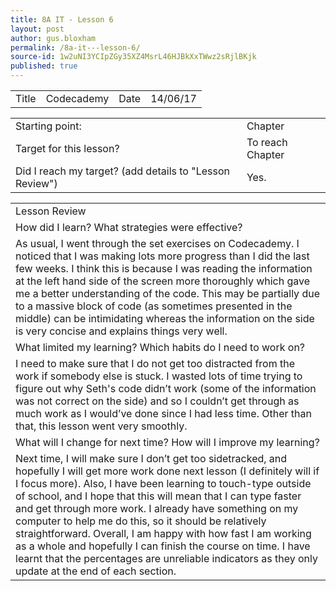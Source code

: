 ```yaml
---
title: 8A IT - Lesson 6
layout: post
author: gus.bloxham
permalink: /8a-it---lesson-6/
source-id: 1w2uNI3YCIpZGy35XZ4MsrL46HJBkXxTWwz2sRjlBKjk
published: true
---
```

<table>
  <tr>
    <td>Title</td>
    <td>Codecademy</td>
    <td>Date</td>
    <td>14/06/17</td>
  </tr>
</table>


<table>
  <tr>
    <td>Starting point:</td>
    <td>Chapter </td>
  </tr>
  <tr>
    <td>Target for this lesson?</td>
    <td>To reach Chapter</td>
  </tr>
  <tr>
    <td>Did I reach my target? 
(add details to "Lesson Review")</td>
    <td> Yes.</td>
  </tr>
</table>


<table>
  <tr>
    <td>Lesson Review</td>
  </tr>
  <tr>
    <td>How did I learn? What strategies were effective? </td>
  </tr>
  <tr>
    <td>As usual, I went through the set exercises on Codecademy. I noticed that I was making lots more progress than I did the last few weeks. I think this is because I was reading the information at the left hand side of the screen more thoroughly which gave me a better understanding of the code. This may be partially due to a massive block of code (as sometimes presented in the middle) can be intimidating whereas the information on the side is very concise and explains things very well.</td>
  </tr>
  <tr>
    <td>What limited my learning? Which habits do I need to work on? </td>
  </tr>
  <tr>
    <td>I need to make sure that I do not get too distracted from the work if somebody else is stuck. I wasted lots of time trying to figure out why Seth's code didn’t work (some of the information was not correct on the side) and so I couldn’t get through as much work as I would’ve done since I had less time. Other than that, this lesson went very smoothly.</td>
  </tr>
  <tr>
    <td>What will I change for next time? How will I improve my learning?</td>
  </tr>
  <tr>
    <td>Next time, I will make sure I don’t get too sidetracked, and hopefully I will get more work done next lesson (I definitely will if I focus more). Also, I have been learning to touch-type outside of school, and I hope that this will mean that I can type faster and get through more work. I already have something on my computer to help me do this, so it should be relatively straightforward. Overall, I am happy with how fast I am working as a whole and hopefully I can finish the course on time. I have learnt that the percentages are unreliable indicators as they only update at the end of each section.</td>
  </tr>
</table>


